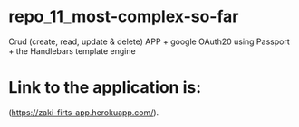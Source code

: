 # repo_11_most-complex-so-far
Crud (create, read, update &amp; delete) APP + google OAuth20 using Passport + the Handlebars template engine
# Link to the application is:
(https://zaki-firts-app.herokuapp.com/).
